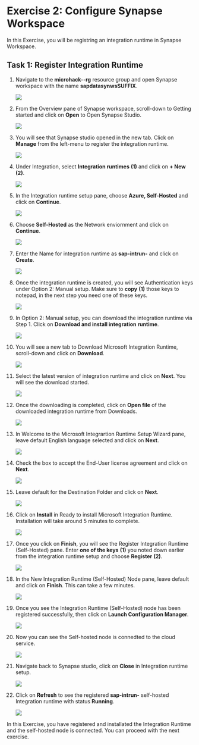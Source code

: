 # Exercise 2: Configure Synapse Workspace

In this Exercise, you will be registring an integration runtime in Synapse Workspace.

## Task 1: Register Integration Runtime

1. Navigate to the **microhack-<inject key="DeploymentID" enableCopy="false"/>-rg** resource group and open Synapse workspace with the name **sapdatasynwsSUFFIX**.

   ![](media/ex2-opensynapse.png)
   
2. From the Overview pane of Synapse workspace, scroll-down to Getting started and click on **Open** to Open Synapse Studio.

   ![](media/ex2-openstudio.png)

3. You will see that Synapse studio opened in the new tab. Click on **Manage** from the left-menu to register the integration runtime.

   ![](media/ex2-clickmanage.png)
   
4. Under Integration, select **Integration runtimes** **(1)** and click on **+ New** **(2)**.

   ![](media/ex2-newir.png)
   
5. In the Integration runtime setup pane, choose **Azure, Self-Hosted** and click on **Continue**.

   ![](media/ex2-selfhosted.png)
   
6. Choose **Self-Hosted** as the Network enviornment and click on **Continue**.

   ![](media/ex2-networksh.png)
   
7. Enter the Name for integration runtime as **sap-intrun-<inject key="DeploymentID" enableCopy="false"/>** and click on **Create**.  

   ![](media/ex2-nameir.png)
   
8. Once the integration runtime is created, you will see Authentication keys under Option 2: Manual setup. Make sure to **copy** **(1)** those keys to notepad, in the next step you need one of these keys. 

   ![](media/ex2-copykeys.png)
   
9. In Option 2: Manual setup, you can download the integration runtime via Step 1. Click on **Download and install integration runtime**.

   ![](media/ex2-downloadir.png)
 
10. You will see a new tab to Download Microsoft Integration Runtime, scroll-down and click on **Download**.

    ![](media/ex2-microsoftir.png)
    
11. Select the latest version of integration runtime and click on **Next**. You will see the download started.

    ![](media/ex2-latestvir.png)
    
12. Once the downloading is completed, click on **Open file** of the downloaded integration runtime from Downloads.

    ![](media/ex2-installir.png)
    
13. In Welcome to the Microsoft Integrartion Runtime Setup Wizard pane, leave default English language selected and click on **Next**.

    ![](media/ex2-irinstall1.png)

14. Check the box to accept the End-User license agreement and click on **Next**.

    ![](media/ex2-irinstall2.png)
    
15. Leave default for the Destination Folder and click on **Next**.

    ![](media/ex2-irinstall3.png)
    
16. Click on **Install** in Ready to install Microsoft Integration Runtime. Installation will take around 5 minutes to complete.

    ![](media/ex2-irinstall4.png)
    
17. Once you click on **Finish**, you will see the Register Integration Runtime (Self-Hosted) pane. Enter **one of the keys** **(1)** you noted down earlier from the integration runtime setup and choose **Register** **(2)**.

    ![](media/ex2-registerirkey.png)
    
18. In the New Integration Runtime (Self-Hosted) Node pane, leave default and click on **Finish**. This can take a few minutes.

    ![](media/ex2-registerfinish.png)
    
19. Once you see the Integration Runtime (Self-Hosted) node has been registered successfully, then click on **Launch Configuration Manager**.

    ![](media/ex2-launchir.png)
    
20. Now you can see the Self-hosted node is connedted to the cloud service.

    ![](media/ex2-shnode.png)

21. Navigate back to Synapse studio, click on **Close** in Integration runtime setup.

    ![](media/ex2-closeirs.png)
    
22. Click on **Refresh** to see the registered **sap-intrun-<inject key="DeploymentID" enableCopy="false"/>** self-hosted Integration runtime with status **Running**.

    ![](media/ex2-refreshir.png)     
    
In this Exercise, you have registered and installated the Integration Runtime and the self-hosted node is connected. You can proceed with the next exercise. 
    
